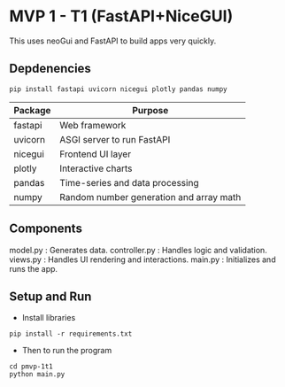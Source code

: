 # MVP 1 - T1 (FastAPI+NiceGUI)
This uses neoGui and FastAPI to build apps very quickly.

## Depdenencies
```
pip install fastapi uvicorn nicegui plotly pandas numpy
```
|Package	|Purpose|
|---------|--------|
|fastapi	|Web framework|
|uvicorn	|ASGI server to run FastAPI|
|nicegui|	Frontend UI layer|
|plotly|	Interactive charts|
|pandas|	Time-series and data processing|
|numpy	|Random number generation and array math|

## Components

model.py		: Generates data.
controller.py	: Handles logic and validation.
views.py		: Handles UI rendering and interactions.
main.py			: Initializes and runs the app.


## Setup and Run

- Install libraries
```
pip install -r requirements.txt
```

- Then to run the program
```
cd pmvp-1t1
python main.py
```

